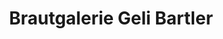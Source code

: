 ---
title: "Brautgalerie Geli Bartler"
url: /brigachtal/brautgalerie-geli-bartler/
shop: Kleidung
---